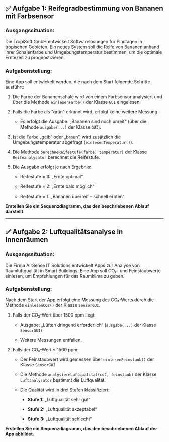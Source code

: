 ## ✅ **Aufgabe 1: Reifegradbestimmung von Bananen mit Farbsensor**

### **Ausgangssituation:**

Die TropiSoft GmbH entwickelt Softwarelösungen für Plantagen in tropischen Gebieten. Ein neues System soll die Reife von Bananen anhand ihrer Schalenfarbe und Umgebungstemperatur bestimmen, um die optimale Erntezeit zu prognostizieren.

### **Aufgabenstellung:**

Eine App soll entwickelt werden, die nach dem Start folgende Schritte ausführt:

1. Die Farbe der Bananenschale wird von einem Farbsensor analysiert und über die Methode `einlesenFarbe()` der Klasse `GUI` eingelesen.
    
2. Falls die Farbe als "grün" erkannt wird, erfolgt keine weitere Messung.
    
    - Es erfolgt die Ausgabe: „Bananen sind noch unreif“ (über die Methode `ausgabe(...)` der Klasse `GUI`).
        
3. Ist die Farbe „gelb“ oder „braun“, wird zusätzlich die Umgebungstemperatur abgefragt (`einlesenTemperatur()`).
    
4. Die Methode `berechneReifestufe(farbe, temperatur)` der Klasse `Reifeanalysator` berechnet die Reifestufe.
    
5. Die Ausgabe erfolgt je nach Ergebnis:
    
    - Reifestufe = 3: „Ernte optimal“
        
    - Reifestufe = 2: „Ernte bald möglich“
        
    - Reifestufe = 1: „Bananen überreif – schnell ernten“
        

**Erstellen Sie ein Sequenzdiagramm, das den beschriebenen Ablauf darstellt.**

---

## ✅ **Aufgabe 2: Luftqualitätsanalyse in Innenräumen**

### **Ausgangssituation:**

Die Firma AirSense IT Solutions entwickelt Apps zur Analyse von Raumluftqualität in Smart Buildings. Eine App soll CO₂- und Feinstaubwerte einlesen, um Empfehlungen für das Raumklima zu geben.

### **Aufgabenstellung:**

Nach dem Start der App erfolgt eine Messung des CO₂-Werts durch die Methode `einlesenCO2()` der Klasse `SensorGUI`.

1. Falls der CO₂-Wert über 1500 ppm liegt:
    
    - Ausgabe: „Lüften dringend erforderlich“ (`ausgabe(...)` der Klasse `SensorGUI`)
        
    - Weitere Messungen entfallen.
        
2. Falls der CO₂-Wert ≤ 1500 ppm:
    
    - Der Feinstaubwert wird gemessen über `einlesenFeinstaub()` der Klasse `SensorGUI`.
        
    - Die Methode `analysiereLuftqualität(co2, feinstaub)` der Klasse `Luftanalysator` bestimmt die Luftqualität.
        
    - Die Qualität wird in drei Stufen klassifiziert:
        
        - **Stufe 1:** „Luftqualität sehr gut“
            
        - **Stufe 2:** „Luftqualität akzeptabel“
            
        - **Stufe 3:** „Luftqualität schlecht“
            

**Erstellen Sie ein Sequenzdiagramm, das den beschriebenen Ablauf der App abbildet.**